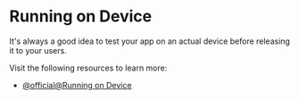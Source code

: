 # Running on Device

It's always a good idea to test your app on an actual device before releasing it to your users.

Visit the following resources to learn more:

- [@official@Running on Device](https://reactnative.dev/docs/running-on-device)